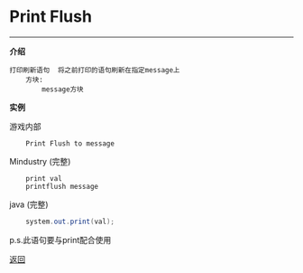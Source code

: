 # Print Flush

---

**介绍**

    打印刷新语句  将之前打印的语句刷新在指定message上
        方块:
            message方块

**实例**

游戏内部
```
    Print Flush to message
```
Mindustry (完整)
```
    print val
    printflush message
```
java (完整)
```java
    system.out.print(val);
```

p.s.此语句要与print配合使用

[返回](https://lanluz.github.io/)